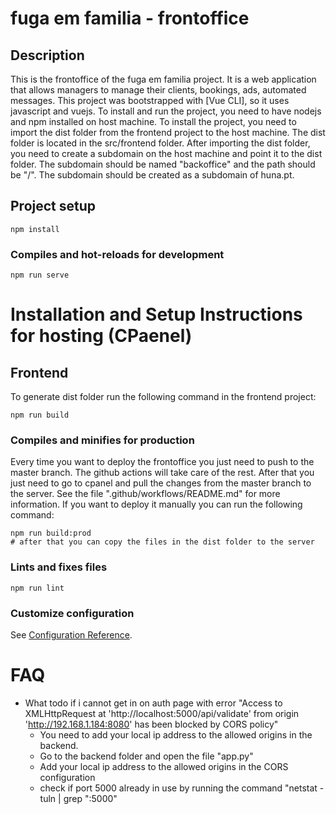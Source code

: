 # fuga em familia - frontoffice

## Description
This is the frontoffice of the fuga em familia project. It is a web application that allows managers to manage their clients, bookings, ads, automated messages.
This project was bootstrapped with [Vue CLI], so it uses javascript and vuejs. To install and run the project, you need to have nodejs and npm installed on host machine.
To install the project, you need to import the dist folder from the frontend project to the host machine. The dist folder is located in the src/frontend folder.
After importing the dist folder, you need to create a subdomain on the host machine and point it to the dist folder. The subdomain should be named "backoffice" and the path should be "/". The subdomain should be created as a subdomain of huna.pt.

## Project setup
```
npm install
```

### Compiles and hot-reloads for development
```
npm run serve
```

# Installation and Setup Instructions for hosting (CPaenel)

## Frontend

To generate dist folder  run the following command in the frontend project:
```
npm run build
```


### Compiles and minifies for production
Every time you want to deploy the frontoffice you just need to push to the master branch. The github actions will take care of the rest. After that you just need to go to cpanel and pull the changes from the master branch to the server.
See the file ".github/workflows/README.md" for more information.
If you want to deploy it manually you can run the following command:
```
npm run build:prod
# after that you can copy the files in the dist folder to the server
```


### Lints and fixes files
```
npm run lint
```

### Customize configuration
See [Configuration Reference](https://cli.vuejs.org/config/).


# FAQ
- What todo if i cannot get in on auth page with error "Access to XMLHttpRequest at 'http://localhost:5000/api/validate' from origin 'http://192.168.1.184:8080' has been blocked by CORS policy"
    - You need to add your local ip address to the allowed origins in the backend. 
    - Go to the backend folder and open the file "app.py"
    - Add your local ip address to the allowed origins in the CORS configuration
    - check if port 5000 already in use by running the command "netstat -tuln | grep ":5000"